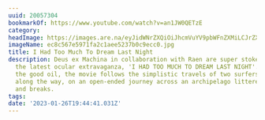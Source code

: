 ```yaml
---
uuid: 20057304
bookmarkOf: https://www.youtube.com/watch?v=an1JW0QETzE
category:
headImage: https://images.are.na/eyJidWNrZXQiOiJhcmVuYV9pbWFnZXMiLCJrZXkiOiIyMDA1NzMwNC9vcmlnaW5hbF9lYzhjNTY3ZTU5NzFmYTJjMWFlZTUyMzdiMGM5ZWNjMC5qcGciLCJlZGl0cyI6eyJyZXNpemUiOnsid2lkdGgiOjEyMDAsImhlaWdodCI6MTIwMCwiZml0IjoiaW5zaWRlIiwid2l0aG91dEVubGFyZ2VtZW50Ijp0cnVlfSwid2VicCI6eyJxdWFsaXR5Ijo5MH0sImpwZWciOnsicXVhbGl0eSI6OTB9LCJyb3RhdGUiOm51bGx9fQ==?bc=0
imageName: ec8c567e5971fa2c1aee5237b0c9ecc0.jpg
title: I Had Too Much To Dream Last Night
description: Deus ex Machina in collaboration with Raen are super stoked to present
  the latest ocular extravaganza, 'I HAD TOO MUCH TO DREAM LAST NIGHT'. To give you
  the good oil, the movie follows the simplistic travels of two surfers, meeting friends
  along the way, on an open-ended journey across an archipelago littered with islands
  and breaks.
tags:
date: '2023-01-26T19:44:41.031Z'
---
```

